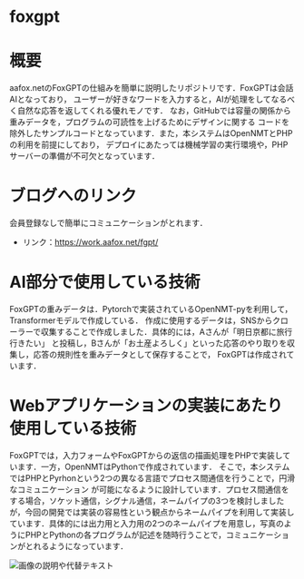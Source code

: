 # foxgpt
# 概要
 
aafox.netのFoxGPTの仕組みを簡単に説明したリポジトリです．FoxGPTは会話AIとなっており，
ユーザーが好きなワードを入力すると，AIが処理をしてなるべく自然な応答を返してくれる優れモノです．
なお，GitHubでは容量の関係から重みデータを，プログラムの可読性を上げるためにデザインに関する
コードを除外したサンプルコードとなっています．また，本システムはOpenNMTとPHPの利用を前提にしており，
デプロイにあたっては機械学習の実行環境や，PHPサーバーの準備が不可欠となっています．

# ブログへのリンク
会員登録なしで簡単にコミュニケーションがとれます．
* リンク：https://work.aafox.net/fgpt/

# AI部分で使用している技術
 
FoxGPTの重みデータは．Pytorchで実装されているOpenNMT-pyを利用して，Transformerモデルで作成している．
作成に使用するデータは，SNSからクローラーで収集することで作成しました．具体的には，Aさんが「明日京都に旅行行きたい」
と投稿し，Bさんが「お土産よろしく」といった応答のやり取りを収集し，応答の規則性を重みデータとして保存することで，
FoxGPTは作成されています．
  

# Webアプリケーションの実装にあたり使用している技術

FoxGPTでは，入力フォームやFoxGPTからの返信の描画処理をPHPで実装しています．一方，OpenNMTはPythonで作成されています．
そこで，本システムではPHPとPyrhonという2つの異なる言語でプロセス間通信を行うことで，円滑なコミュニケーション
が可能になるように設計しています．プロセス間通信をする場合，ソケット通信，シグナル通信，ネームパイプの3つを検討しましたが，今回の開発では実装の容易性という観点からネームパイプを利用して実装しています．具体的には出力用と入力用の2つのネームパイプを用意し，写真のようにPHPとPythonの各プログラムが記述を随時行うことで，コミュニケーションがとれるようになっています．

![画像の説明や代替テキスト](https://twitter.com/athenai2020/status/1675111647835471873/photo/1)
